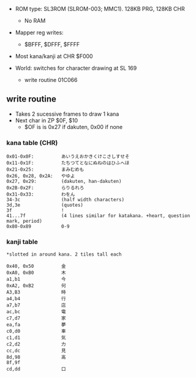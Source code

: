 * ROM type: SL3ROM (SLROM-003; MMC1). 128KB PRG, 128KB CHR
    * No RAM
    
* Mapper reg writes:
    * $BFFF, $DFFF, $FFFF
    
* Most kana/kanji at CHR $F000

* World: switches for character drawing at SL 169
    * write routine 01C066
   
## write routine
   * Takes 2 sucessive frames to draw 1 kana
   * Next char in ZP $0F, $10
       * $OF is is 0x27 if dakuten, 0x00 if none

### kana table (CHR)
    0x01-0x0F:          あいうえおかきくけこさしすせそ
    0x11-0x1F:          たちつてとなにぬねのはひふへほ
    0x21-0x25:          まみむめも
    0x26, 0x28, 0x2A:   やゆよ
    0x27, 0x29:         (dakuten, han-dakuten)
    0x2B-0x2F:          らりるれろ
    0x31-0x33:          わをん
    34-3c               (half width characters)
    3d,3e               (quotes)
    3f                  !
    41...7f             (4 lines similar for katakana. +heart, question mark, period)
    0x80-0x89           0-9
    
### kanji table

    *slotted in around kana. 2 tiles tall each
    
    0x40, 0x50          金
    0xA0, 0xB0          木
    a1,b1               今
    0xA2, 0xB2          何
    A3,B3               時
    a4,b4               行
    a7,b7               店
    ac,bc               電
    c7,d7               家
    ea,fa               夢
    c0,d0               車
    c1,d1               気
    c2,d2               力
    cc,dc               見
    8d,98               高
    8f,9f               
    cd,dd               口
    
